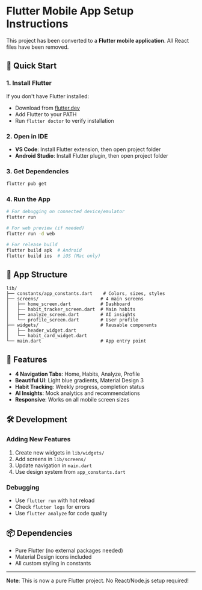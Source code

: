 # Flutter Mobile App Setup Instructions

This project has been converted to a **Flutter mobile application**. All React files have been removed.

## 🚀 Quick Start

### 1. Install Flutter
If you don't have Flutter installed:
- Download from [flutter.dev](https://flutter.dev/docs/get-started/install)
- Add Flutter to your PATH
- Run `flutter doctor` to verify installation

### 2. Open in IDE
- **VS Code**: Install Flutter extension, then open project folder
- **Android Studio**: Install Flutter plugin, then open project folder

### 3. Get Dependencies
```bash
flutter pub get
```

### 4. Run the App
```bash
# For debugging on connected device/emulator
flutter run

# For web preview (if needed)
flutter run -d web

# For release build
flutter build apk  # Android
flutter build ios  # iOS (Mac only)
```

## 📱 App Structure

```
lib/
├── constants/app_constants.dart    # Colors, sizes, styles
├── screens/                       # 4 main screens
│   ├── home_screen.dart           # Dashboard
│   ├── habit_tracker_screen.dart  # Main habits
│   ├── analyze_screen.dart        # AI insights  
│   └── profile_screen.dart        # User profile
├── widgets/                       # Reusable components
│   ├── header_widget.dart
│   └── habit_card_widget.dart
└── main.dart                      # App entry point
```

## 🎨 Features

- **4 Navigation Tabs**: Home, Habits, Analyze, Profile
- **Beautiful UI**: Light blue gradients, Material Design 3
- **Habit Tracking**: Weekly progress, completion status
- **AI Insights**: Mock analytics and recommendations
- **Responsive**: Works on all mobile screen sizes

## 🛠️ Development

### Adding New Features
1. Create new widgets in `lib/widgets/`
2. Add screens in `lib/screens/`
3. Update navigation in `main.dart`
4. Use design system from `app_constants.dart`

### Debugging
- Use `flutter run` with hot reload
- Check `flutter logs` for errors
- Use `flutter analyze` for code quality

## 📦 Dependencies
- Pure Flutter (no external packages needed)
- Material Design icons included
- All custom styling in constants

---

**Note**: This is now a pure Flutter project. No React/Node.js setup required!